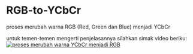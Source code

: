 # RGB-to-YCbCr
proses merubah warna RGB (Red, Green dan Blue) menjadi YCbCr

untuk temen-temen mengerti penjelasannya silahkan simak video beriku:
[![proses merubah warna YCbCr menjadi RGB](https://img.youtube.com/vi/bWmC-7d3fIY/0.jpg)](https://www.youtube.com/watch?v=bWmC-7d3fIY)
